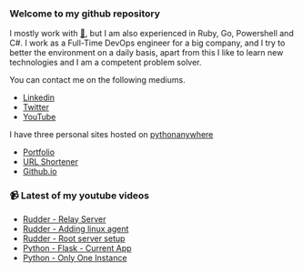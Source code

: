 ### Welcome to my github repository

I mostly work with [:snake:](https://www.python.org/), but I am also experienced in Ruby, Go, Powershell and C#. I work as a Full-Time DevOps engineer for a big company, and I try to better the environment on a daily basis, apart from this I like to learn new technologies and I am a competent problem solver.

You can contact me on the following mediums.
- [Linkedin](https://www.linkedin.com/in/r3ap3rpy)
- [Twitter](https://twitter.com/r3ap3rpy)
- [YouTube](https://www.youtube.com/channel/UC1qkMXH8d2I9DDAtBSeEHqg)

I have three personal sites hosted on [pythonanywhere](https://www.pythonanywhere.com/)
- [Portfolio](http://r3ap3rpy.pythonanywhere.com/)
- [URL Shortener](http://shortenpy.pythonanywhere.com/)
- [Github.io](https://r3ap3rpy.github.io/)

### :video_camera: Latest of my youtube videos
<!-- YOUTUBE:START -->
- [Rudder - Relay Server](https://www.youtube.com/watch?v=2470JERuwTY)
- [Rudder - Adding linux agent](https://www.youtube.com/watch?v=7TKqUPGykg0)
- [Rudder - Root server setup](https://www.youtube.com/watch?v=tWj2E6v04Go)
- [Python - Flask - Current App](https://www.youtube.com/watch?v=NqRULrX_QYk)
- [Python - Only One Instance](https://www.youtube.com/watch?v=H98hWrVRYFo)
<!-- YOUTUBE:END -->

